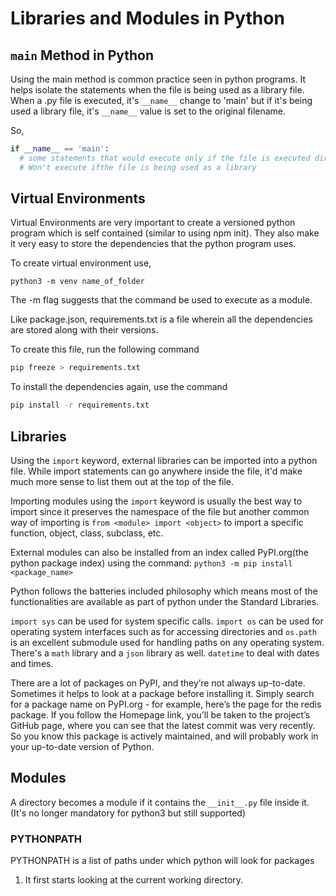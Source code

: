 # Libraries and Modules in Python

## `main` Method in Python

Using the main method is common practice seen in python programs. It helps isolate the statements when the file is being used as a library file. When a .py file is executed, it's `__name__` change to 'main' but if it's being used a library file, it's `__name__` value is set to the original filename.

So,

```py
if __name__ == 'main':
  # some statements that would execute only if the file is executed directly.
  # Won't execute ifthe file is being used as a library
```

## Virtual Environments

Virtual Environments are very important to create a versioned python program which is self contained (similar to using npm init). They also make it very easy to store the dependencies that the python program uses.

To create virtual environment use,

```
python3 -m venv name_of_folder
```

The -m flag suggests that the command be used to execute as a module.

Like package.json, requirements.txt is a file wherein all the dependencies are stored along with their versions.

To create this file, run the following command

```bash
pip freeze > requirements.txt
```

To install the dependencies again, use the command

```bash
pip install -r requirements.txt
```

## Libraries

Using the `import` keyword, external libraries can be imported into a python file. While import statements can go anywhere inside the file, it'd make much more sense to list them out at the top of the file.

Importing modules using the `import` keyword is usually the best way to import since it preserves the namespace of the file but another common way of importing is `from <module> import <object>` to import a specific function, object, class, subclass, etc.

External modules can also be installed from an index called PyPI.org(the python package index) using the command:
`python3 -m pip install <package_name>`

Python follows the batteries included philosophy which means most of the functionalities are available as part of python under the Standard Libraries.

`import sys` can be used for system specific calls. `import os` can be used for operating system interfaces such as for accessing directories and `os.path` is an excellent submodule used for handling paths on any operating system. There's a `math` library and a `json` library as well. `datetime` to deal with dates and times.

There are a lot of packages on PyPI, and they’re not always up-to-date. Sometimes it helps to look at a package before installing it. Simply search for a package name on PyPI.org - for example, here’s the page for the redis package. If you follow the Homepage link, you’ll be taken to the project’s GitHub page, where you can see that the latest commit was very recently. So you know this package is actively maintained, and will probably work in your up-to-date version of Python.

## Modules

A directory becomes a module if it contains the `__init__.py` file inside it. (It's no longer mandatory for python3 but still supported)

### PYTHONPATH

PYTHONPATH is a list of paths under which python will look for packages

1. It first starts looking at the current working directory.
